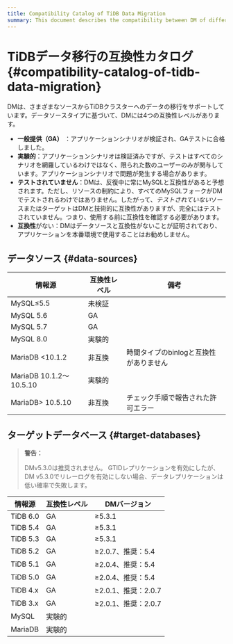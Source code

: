```yaml
---
title: Compatibility Catalog of TiDB Data Migration
summary: This document describes the compatibility between DM of different versions and upstream/downstream databases.
---
```


# TiDBデータ移行の互換性カタログ {#compatibility-catalog-of-tidb-data-migration}

DMは、さまざまなソースからTiDBクラスターへのデータの移行をサポートしています。データソースタイプに基づいて、DMには4つの互換性レベルがあります。

-   **一般提供（GA）** ：アプリケーションシナリオが検証され、GAテストに合格しました。
-   **実験的**：アプリケーションシナリオは検証済みですが、テストはすべてのシナリオを網羅しているわけではなく、限られた数のユーザーのみが関与しています。アプリケーションシナリオで問題が発生する場合があります。
-   **テストされていません**：DMは、反復中に常にMySQLと互換性があると予想されます。ただし、リソースの制約により、すべてのMySQLフォークがDMでテストされるわけではありません。したがって、*テストされていない*ソースまたはターゲットはDMと技術的に互換性がありますが、完全にはテストされていません。つまり、使用する前に互換性を確認する必要があります。
-   **互換性**がない：DMはデータソースと互換性がないことが証明されており、アプリケーションを本番環境で使用することはお勧めしません。

## データソース {#data-sources}

| 情報源                    | 互換性レベル | 備考                     |
| ---------------------- | ------ | ---------------------- |
| MySQL≤5.5              | 未検証    |                        |
| MySQL 5.6              | GA     |                        |
| MySQL 5.7              | GA     |                        |
| MySQL 8.0              | 実験的    |                        |
| MariaDB &lt;10.1.2     | 非互換    | 時間タイプのbinlogと互換性がありません |
| MariaDB 10.1.2〜10.5.10 | 実験的    |                        |
| MariaDB&gt; 10.5.10    | 非互換    | チェック手順で報告された許可エラー      |

## ターゲットデータベース {#target-databases}

> **警告：**
>
> DMv5.3.0は推奨されません。 GTIDレプリケーションを有効にしたが、DM v5.3.0でリレーログを有効にしない場合、データレプリケーションは低い確率で失敗します。

| 情報源      | 互換性レベル | DMバージョン         |
| -------- | ------ | --------------- |
| TiDB 6.0 | GA     | ≥5.3.1          |
| TiDB 5.4 | GA     | ≥5.3.1          |
| TiDB 5.3 | GA     | ≥5.3.1          |
| TiDB 5.2 | GA     | ≥2.0.7、推奨：5.4   |
| TiDB 5.1 | GA     | ≥2.0.4、推奨：5.4   |
| TiDB 5.0 | GA     | ≥2.0.4、推奨：5.4   |
| TiDB 4.x | GA     | ≥2.0.1、推奨：2.0.7 |
| TiDB 3.x | GA     | ≥2.0.1、推奨：2.0.7 |
| MySQL    | 実験的    |                 |
| MariaDB  | 実験的    |                 |
